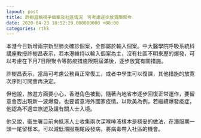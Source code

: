 ```yaml
---
layout: post
title: 許樹昌稱視乎個案及社區情況　可考慮逐步放寬限聚令
date: 2020-04-23 18:52:29.000000000 +08:00
categories: rthk
---
```


本港今日新增兩宗新型肺炎確診個案，全部屬於輸入個案。中大醫學院呼吸系統科講座教授許樹昌表示，若本港維持以輸入個案為主，沒有社區不明來歷的爆發，可以考慮在下月7日限聚令等防疫措施限期屆滿後，逐步放寛有關措施。

許樹昌表示，當局可考慮公務員正常復工，或者中學生可以復課，其他措施的放寛次序則可開會再決定。

但他說，旅遊方面要小心，香港角色被動，隨著內地省市逐步回復正常運作，要留意會否出現新一波爆發，也要留意海外國家疫情。以歐美為例，若繼續爆發疫症，他認為不適宜旅遊及讓有關人士入境。

他又說，衞生署目前向抵港人士收集兩次深喉唾液樣本是穩妥的做法，在潛服期一頭一尾留樣本，可以減低潛服期尾段發病，將病毒帶入社區的機會。
